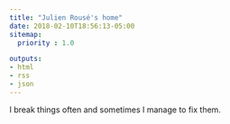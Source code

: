 ```yaml
---
title: "Julien Rousé's home"
date: 2018-02-10T18:56:13-05:00
sitemap:
  priority : 1.0

outputs:
- html
- rss
- json
---
```

<p> I break things often and sometimes I manage to fix them. </p>